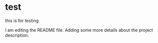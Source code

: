 
# test
this is for testing

I am editing the README file. Adding some more details about the project description.
